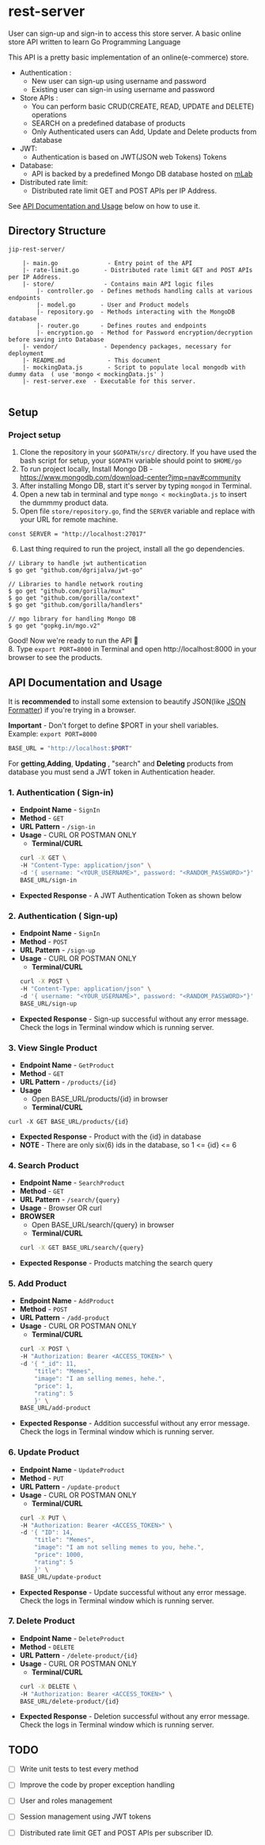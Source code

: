# rest-server
User can sign-up and sign-in to access this store server.
A basic online store API written to learn Go Programming Language

This API is a pretty basic implementation of an online(e-commerce) store.
- Authentication : 
	- New user can sign-up using username and password
	- Existing user can sign-in using username and password
- Store APIs :	
	- You can perform basic CRUD(CREATE, READ, UPDATE and DELETE) operations
	- SEARCH on a predefined database of products 
	- Only Authenticated users can Add, Update and Delete products from database
- JWT:
	- Authentication is based on JWT(JSON web Tokens) Tokens
- Database:	
	- API is backed by a predefined Mongo DB database hosted on [mLab](https://mLab.com)
- Distributed rate limit:
	- Distributed rate limit GET and POST APIs per IP Address.

See [API Documentation and Usage](#api-documentation-and-usage) below on how to use it.

## Directory Structure
```
jip-rest-server/
	
	|- main.go              - Entry point of the API
	|- rate-limit.go       - Distributed rate limit GET and POST APIs per IP Address.
    |- store/              - Contains main API logic files 
        |- controller.go  - Defines methods handling calls at various endpoints
        |- model.go       - User and Product models
        |- repository.go  - Methods interacting with the MongoDB database 
        |- router.go      - Defines routes and endpoints
		|- encryption.go  - Method for Password encryption/decryption before saving into Database
    |- vendor/             - Dependency packages, necessary for deployment
    |- README.md            - This document
    |- mockingData.js       - Script to populate local mongodb with dummy data  ( use 'mongo < mockingData.js' )
	|- rest-server.exe  - Executable for this server.
  
```

## Setup

### Project setup

1. Clone the repository in your `$GOPATH/src/` directory. If you have used the bash script for setup, your `$GOPATH` variable should point to `$HOME/go`
2. To run project locally, Install Mongo DB - https://www.mongodb.com/download-center?jmp=nav#community
3. After installing Mongo DB, start it's server by typing `mongod` in Terminal.
4. Open a new tab in terminal and type `mongo < mockingData.js` to insert the dummmy product data.
5. Open file `store/repository.go`, find the `SERVER` variable and replace with your URL for remote machine. 

```
const SERVER = "http://localhost:27017"
```
6. Last thing required to run the project, install all the go dependencies.
```
// Library to handle jwt authentication 
$ go get "github.com/dgrijalva/jwt-go"

// Libraries to handle network routing
$ go get "github.com/gorilla/mux"
$ go get "github.com/gorilla/context"
$ go get "github.com/gorilla/handlers"

// mgo library for handling Mongo DB
$ go get "gopkg.in/mgo.v2"
```
Good! Now we're ready to run the API :tada: <br>
8. Type `export PORT=8000` in Terminal and open http://localhost:8000 in your browser to see the products.

## API Documentation and Usage

It is **recommended** to install some extension to beautify JSON(like [JSON Formatter](https://chrome.google.com/webstore/detail/json-formatter/bcjindcccaagfpapjjmafapmmgkkhgoa)) if you're trying in a browser.

**Important** - Don't forget to define $PORT in your shell variables. <br>Example: `export PORT=8000`

```sh
BASE_URL = "http://localhost:$PORT"

```

For **getting**,**Adding**, **Updating** , "search" and **Deleting** products from database you must send a JWT token in Authentication header.
### 1. Authentication ( Sign-in)

- **Endpoint Name** - `SignIn` <br>
- **Method** - `GET`           <br>
- **URL Pattern** - `/sign-in` <br>
- **Usage** - CURL OR POSTMAN ONLY
    - **Terminal/CURL**
    ```sh
    curl -X GET \
    -H "Content-Type: application/json" \
    -d '{ username: "<YOUR_USERNAME>", password: "<RANDOM_PASSWORD>"}' \
    BASE_URL/sign-in
    ```
- **Expected Response** - A JWT Authentication Token as shown below

### 2. Authentication ( Sign-up)

- **Endpoint Name** - `SignIn` <br>
- **Method** - `POST`            <br>
- **URL Pattern** - `/sign-up` <br>
- **Usage** - CURL OR POSTMAN ONLY
    - **Terminal/CURL**
    ```sh
    curl -X POST \
    -H "Content-Type: application/json" \
    -d '{ username: "<YOUR_USERNAME>", password: "<RANDOM_PASSWORD>"}' \
    BASE_URL/sign-up
    ```
- **Expected Response** - Sign-up successful without any error message. Check the logs in Terminal window which is running server.

### 3. View Single Product

- **Endpoint Name** - `GetProduct`    <br>
- **Method** - `GET`                  <br>
- **URL Pattern** - `/products/{id}`  <br>
- **Usage**
    - Open BASE_URL/products/{id} in browser
    - **Terminal/CURL**
```
curl -X GET BASE_URL/products/{id} 
```
- **Expected Response** - Product with the {id} in database
- **NOTE** - There are only six(6) ids in the database, so 1 <= {id} <= 6   

### 4. Search Product

- **Endpoint Name** - `SearchProduct`  <br>
- **Method** - `GET`                   <br>
- **URL Pattern** - `/search/{query}`  <br>
- **Usage** - Browser OR curl        
- **BROWSER**
    - Open BASE_URL/search/{query} in browser
    - **Terminal/CURL**
    ```sh
    curl -X GET BASE_URL/search/{query}
    ```
- **Expected Response** - Products matching the search query <br>


### 5. Add Product

- **Endpoint Name** - `AddProduct` <br>
- **Method** - `POST`              <br>
- **URL Pattern** - `/add-product`  <br>
- **Usage** - CURL OR POSTMAN ONLY
    - **Terminal/CURL**
    ```sh
    curl -X POST \
    -H "Authorization: Bearer <ACCESS_TOKEN>" \
    -d '{ "_id": 11, 
        "title": "Memes",
        "image": "I am selling memes, hehe.",          
        "price": 1,
        "rating": 5
        }' \
    BASE_URL/add-product
    ```
- **Expected Response** - Addition successful without any error message. Check the logs in Terminal window which is running server. 

### 6. Update Product

- **Endpoint Name** - `UpdateProduct` <br>
- **Method** - `PUT`                  <br>
- **URL Pattern** - `/update-product`  <br>
- **Usage** - CURL OR POSTMAN ONLY
    - **Terminal/CURL**
    ```sh
    curl -X PUT \
    -H "Authorization: Bearer <ACCESS_TOKEN>" \
    -d '{ "ID": 14, 
        "title": "Memes",
        "image": "I am not selling memes to you, hehe.",          
        "price": 1000,
        "rating": 5
        }' \
    BASE_URL/update-product
    ```
- **Expected Response** - Update successful without any error message. Check the logs in Terminal window which is running server. <br>

### 7. Delete Product

- **Endpoint Name** - `DeleteProduct` <br>
- **Method** - `DELETE` <br>
- **URL Pattern** - `/delete-product/{id}` <br>
- **Usage** - CURL OR POSTMAN ONLY
    - **Terminal/CURL**
    ```sh
    curl -X DELETE \
    -H "Authorization: Bearer <ACCESS_TOKEN>" \
    BASE_URL/delete-product/{id}
    ```
- **Expected Response** - Deletion successful without any error message. Check the logs in Terminal window which is running server. <br>


## TODO
* [ ] Write unit tests to test every method
* [ ] Improve the code by proper exception handling
* [ ] User and roles management
* [ ] Session management using JWT tokens
* [ ] Distributed rate limit GET and POST APIs per subscriber ID.



